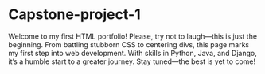 # Capstone-project-1
Welcome to my first HTML portfolio! Please, try not to laugh—this is just the beginning. From battling stubborn CSS to centering divs, this page marks my first step into web development. With skills in Python, Java, and Django, it’s a humble start to a greater journey. Stay tuned—the best is yet to come!
